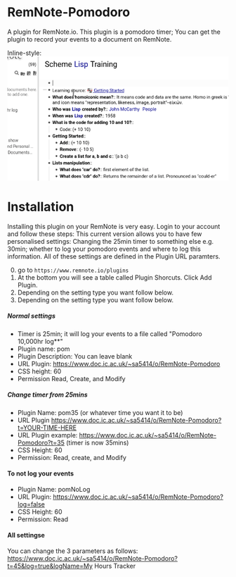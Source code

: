 # RemNote-Pomodoro
A plugin for RemNote.io. This plugin is a pomodoro timer; You can get the plugin to record your events to a document on RemNote.

Inline-style: 
![alt text](https://github.com/sirvan3tr/RemNote-Pomodoro/blob/master/img/remnotepom.gif "Pomodoro Gif Starter")

# Installation
Installing this plugin on your RemNote is very easy. Login to your account and follow these steps:
This current version allows you to have few personalised settings: Changing the 25min timer to something else e.g. 30min; whether to log your pomodoro events and where to log this information. All of these settings are defined in the Plugin URL paramters.

0. go to `https://www.remnote.io/plugins`
1. At the bottom you will see a table called Plugin Shorcuts. Click Add Plugin.
2. Depending on the setting type you want follow below.
2. Depending on the setting type you want follow below.

##### Normal settings
- Timer is 25min; it will log your events to a file called "Pomodoro 10,000hr log**"
- Plugin name: pom
- Plugin Description: You can leave blank
- URL Plugin: https://www.doc.ic.ac.uk/~sa5414/o/RemNote-Pomodoro
- CSS height: 60
- Permission Read, Create, and Modify

##### Change timer from 25mins
- Plugin Name: pom35 (or whatever time you want it to be)
- URL Plugin https://www.doc.ic.ac.uk/~sa5414/o/RemNote-Pomodoro?t=YOUR-TIME-HERE
- URL Plugin example: https://www.doc.ic.ac.uk/~sa5414/o/RemNote-Pomodoro?t=35 (timer is now 35mins)
- CSS Height: 60
- Permission: Read, create, and Modify

#### To not log your events
- Plugin Name: pomNoLog
- URL Plugin: https://www.doc.ic.ac.uk/~sa5414/o/RemNote-Pomodoro?log=false
- CSS Height: 60
- Permission: Read

#### All settingse
You can change the 3 parameters as follows:
https://www.doc.ic.ac.uk/~sa5414/o/RemNote-Pomodoro?t=45&log=true&logName=My Hours Tracker 

